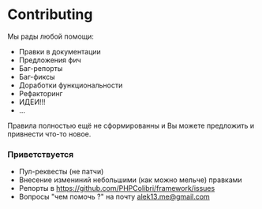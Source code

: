 Contributing
============

Мы рады любой помощи:
 * Правки в документации
 * Предложения фич
 * Баг-репорты 
 * Баг-фиксы
 * Доработки функциональности
 * Рефакторинг
 * ИДЕИ!!!
 * ...

Правила полностью ещё не сформированны и Вы можете предложить и привнести что-то новое.

### Приветствуется
 * Пул-реквесты (не патчи)
 * Внесение измениний небольшими (как можно мельче) правками
 * Репорты в https://github.com/PHPColibri/framework/issues
 * Вопросы "чем помочь ?" на почту alek13.me@gmail.com

